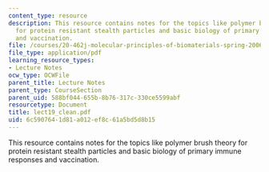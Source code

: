 ```yaml
---
content_type: resource
description: This resource contains notes for the topics like polymer brush theory
  for protein resistant stealth particles and basic biology of primary immune responses
  and vaccination.
file: /courses/20-462j-molecular-principles-of-biomaterials-spring-2006/6c5907641d81a012ef8c61a5bd5d8b15_lect19_clean.pdf
file_type: application/pdf
learning_resource_types:
- Lecture Notes
ocw_type: OCWFile
parent_title: Lecture Notes
parent_type: CourseSection
parent_uid: 588bf044-655b-8b76-317c-330ce5599abf
resourcetype: Document
title: lect19_clean.pdf
uid: 6c590764-1d81-a012-ef8c-61a5bd5d8b15
---
```

This resource contains notes for the topics like polymer brush theory for protein resistant stealth particles and basic biology of primary immune responses and vaccination.